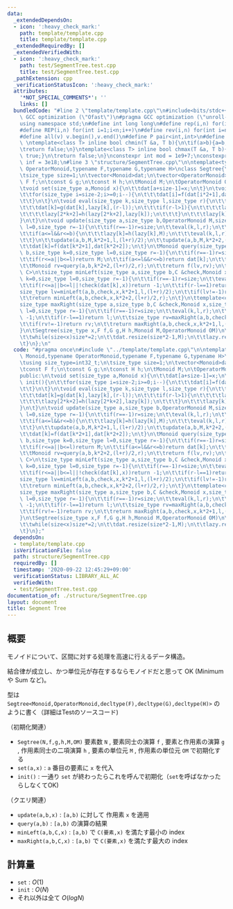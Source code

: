 ```yaml
---
data:
  _extendedDependsOn:
  - icon: ':heavy_check_mark:'
    path: template/template.cpp
    title: template/template.cpp
  _extendedRequiredBy: []
  _extendedVerifiedWith:
  - icon: ':heavy_check_mark:'
    path: test/SegmentTree.test.cpp
    title: test/SegmentTree.test.cpp
  _pathExtension: cpp
  _verificationStatusIcon: ':heavy_check_mark:'
  attributes:
    '*NOT_SPECIAL_COMMENTS*': ''
    links: []
  bundledCode: "#line 2 \"template/template.cpp\"\n#include<bits/stdc++.h>\n#pragma\
    \ GCC optimization (\"Ofast\")\n#pragma GCC optimization (\"unroll-loops\")\n\
    using namespace std;\n#define int long long\n#define rep(i,n) for(int i=0;i<n;i++)\n\
    #define REP(i,n) for(int i=1;i<n;i++)\n#define rev(i,n) for(int i=n-1;i>=0;i--)\n\
    #define all(v) v.begin(),v.end()\n#define P pair<int,int>\n#define len(s) (int)s.size()\n\
    \ \ntemplate<class T> inline bool chmin(T &a, T b){\n\tif(a>b){a=b;return true;}\n\
    \treturn false;\n}\ntemplate<class T> inline bool chmax(T &a, T b){\n\tif(a<b){a=b;return\
    \ true;}\n\treturn false;\n}\nconstexpr int mod = 1e9+7;\nconstexpr long long\
    \ inf = 3e18;\n#line 3 \"structure/SegmentTree.cpp\"\n\ntemplate<typename Monoid,typename\
    \ OperatorMonoid,typename F,typename G,typename H>\nclass Segtree{\n\tusing size_type=int32_t;\n\
    \tsize_type size=1;\n\tvector<Monoid>dat;\n\tvector<OperatorMonoid>lazy;\n\tconst\
    \ F f;\n\tconst G g;\n\tconst H h;\n\tMonoid M;\n\tOperatorMonoid OM;\npublic:\n\
    \tvoid set(size_type a,Monoid x){\n\t\tdat[a+size-1]=x;\n\t}\n\tvoid init(){\n\
    \t\tfor(size_type i=size-2;i>=0;i--){\n\t\t\tdat[i]=f(dat[i*2+1],dat[i*2+2]);\n\
    \t\t}\n\t}\n\tvoid eval(size_type k,size_type l,size_type r){\n\t\tif(lazy[k]!=OM){\n\
    \t\t\tdat[k]=g(dat[k],lazy[k],(r-l));\n\t\t\tif(r-l>1){\n\t\t\t\tlazy[2*k+1]=h(lazy[2*k+1],lazy[k]);\n\
    \t\t\t\tlazy[2*k+2]=h(lazy[2*k+2],lazy[k]);\n\t\t\t}\n\t\t\tlazy[k]=OM;\n\t\t\
    }\n\t}\n\tvoid update(size_type a,size_type b,OperatorMonoid M,size_type k=0,size_type\
    \ l=0,size_type r=-1){\n\t\tif(r==-1)r=size;\n\t\teval(k,l,r);\n\t\tif(r<=a||b<=l)return;\n\
    \t\tif(a<=l&&r<=b){\n\t\t\tlazy[k]=h(lazy[k],M);\n\t\t\teval(k,l,r);\n\t\t\treturn;\n\
    \t\t}\n\t\tupdate(a,b,M,k*2+1,l,(l+r)/2);\n\t\tupdate(a,b,M,k*2+2,(l+r)/2,r);\n\
    \t\tdat[k]=f(dat[k*2+1],dat[k*2+2]);\n\t}\n\tMonoid query(size_type a,size_type\
    \ b,size_type k=0,size_type l=0,size_type r=-1){\n\t\tif(r==-1)r=size;\n\t\teval(k,l,r);\n\
    \t\tif(r<=a||b<=l)return M;\n\t\tif(a<=l&&r<=b)return dat[k];\n\t\tMonoid lv=query(a,b,k*2+1,l,(l+r)/2);\n\
    \t\tMonoid rv=query(a,b,k*2+2,(l+r)/2,r);\n\t\treturn f(lv,rv);\n\t}\n\ttemplate<class\
    \ C>\n\tsize_type minLeft(size_type a,size_type b,C &check,Monoid x,size_type\
    \ k=0,size_type l=0,size_type r=-1){\n\t\tif(r==-1)r=size;\n\t\teval(k,l,r);\n\
    \t\tif(r<=a||b<=l||!check(dat[k],x))return -1;\n\t\tif(r-l==1)return l;\n\t\t\
    size_type lv=minLeft(a,b,check,x,k*2+1,l,(l+r)/2);\n\t\tif(lv!=-1)return lv;\n\
    \t\treturn minLeft(a,b,check,x,k*2+2,(l+r)/2,r);\n\t}\n\ttemplate<class C>\n\t\
    size_type maxRight(size_type a,size_type b,C &check,Monoid x,size_type k=0,size_type\
    \ l=0,size_type r=-1){\n\t\tif(r==-1)r=size;\n\t\teval(k,l,r);\n\t\tif(r<=a||b<=l||!check(dat[k],x))return\
    \ -1;\n\t\tif(r-l==1)return l;\n\t\tsize_type rv=maxRight(a,b,check,x,k*2+2,(l+r)/2,r);\n\
    \t\tif(rv!=-1)return rv;\n\t\treturn maxRight(a,b,check,x,k*2+1,l,(l+r)/2);\n\t\
    }\n\tSegtree(size_type x,F f,G g,H h,Monoid M,OperatorMonoid OM)\n\t:f(f),g(g),h(h),M(M),OM(OM){\n\
    \t\twhile(size<x)size*=2;\n\t\tdat.resize(size*2-1,M);\n\t\tlazy.resize(size*2-1,OM);\n\
    \t}\n};\n"
  code: "#pragma once\n#include \"../template/template.cpp\"\n\ntemplate<typename\
    \ Monoid,typename OperatorMonoid,typename F,typename G,typename H>\nclass Segtree{\n\
    \tusing size_type=int32_t;\n\tsize_type size=1;\n\tvector<Monoid>dat;\n\tvector<OperatorMonoid>lazy;\n\
    \tconst F f;\n\tconst G g;\n\tconst H h;\n\tMonoid M;\n\tOperatorMonoid OM;\n\
    public:\n\tvoid set(size_type a,Monoid x){\n\t\tdat[a+size-1]=x;\n\t}\n\tvoid\
    \ init(){\n\t\tfor(size_type i=size-2;i>=0;i--){\n\t\t\tdat[i]=f(dat[i*2+1],dat[i*2+2]);\n\
    \t\t}\n\t}\n\tvoid eval(size_type k,size_type l,size_type r){\n\t\tif(lazy[k]!=OM){\n\
    \t\t\tdat[k]=g(dat[k],lazy[k],(r-l));\n\t\t\tif(r-l>1){\n\t\t\t\tlazy[2*k+1]=h(lazy[2*k+1],lazy[k]);\n\
    \t\t\t\tlazy[2*k+2]=h(lazy[2*k+2],lazy[k]);\n\t\t\t}\n\t\t\tlazy[k]=OM;\n\t\t\
    }\n\t}\n\tvoid update(size_type a,size_type b,OperatorMonoid M,size_type k=0,size_type\
    \ l=0,size_type r=-1){\n\t\tif(r==-1)r=size;\n\t\teval(k,l,r);\n\t\tif(r<=a||b<=l)return;\n\
    \t\tif(a<=l&&r<=b){\n\t\t\tlazy[k]=h(lazy[k],M);\n\t\t\teval(k,l,r);\n\t\t\treturn;\n\
    \t\t}\n\t\tupdate(a,b,M,k*2+1,l,(l+r)/2);\n\t\tupdate(a,b,M,k*2+2,(l+r)/2,r);\n\
    \t\tdat[k]=f(dat[k*2+1],dat[k*2+2]);\n\t}\n\tMonoid query(size_type a,size_type\
    \ b,size_type k=0,size_type l=0,size_type r=-1){\n\t\tif(r==-1)r=size;\n\t\teval(k,l,r);\n\
    \t\tif(r<=a||b<=l)return M;\n\t\tif(a<=l&&r<=b)return dat[k];\n\t\tMonoid lv=query(a,b,k*2+1,l,(l+r)/2);\n\
    \t\tMonoid rv=query(a,b,k*2+2,(l+r)/2,r);\n\t\treturn f(lv,rv);\n\t}\n\ttemplate<class\
    \ C>\n\tsize_type minLeft(size_type a,size_type b,C &check,Monoid x,size_type\
    \ k=0,size_type l=0,size_type r=-1){\n\t\tif(r==-1)r=size;\n\t\teval(k,l,r);\n\
    \t\tif(r<=a||b<=l||!check(dat[k],x))return -1;\n\t\tif(r-l==1)return l;\n\t\t\
    size_type lv=minLeft(a,b,check,x,k*2+1,l,(l+r)/2);\n\t\tif(lv!=-1)return lv;\n\
    \t\treturn minLeft(a,b,check,x,k*2+2,(l+r)/2,r);\n\t}\n\ttemplate<class C>\n\t\
    size_type maxRight(size_type a,size_type b,C &check,Monoid x,size_type k=0,size_type\
    \ l=0,size_type r=-1){\n\t\tif(r==-1)r=size;\n\t\teval(k,l,r);\n\t\tif(r<=a||b<=l||!check(dat[k],x))return\
    \ -1;\n\t\tif(r-l==1)return l;\n\t\tsize_type rv=maxRight(a,b,check,x,k*2+2,(l+r)/2,r);\n\
    \t\tif(rv!=-1)return rv;\n\t\treturn maxRight(a,b,check,x,k*2+1,l,(l+r)/2);\n\t\
    }\n\tSegtree(size_type x,F f,G g,H h,Monoid M,OperatorMonoid OM)\n\t:f(f),g(g),h(h),M(M),OM(OM){\n\
    \t\twhile(size<x)size*=2;\n\t\tdat.resize(size*2-1,M);\n\t\tlazy.resize(size*2-1,OM);\n\
    \t}\n};"
  dependsOn:
  - template/template.cpp
  isVerificationFile: false
  path: structure/SegmentTree.cpp
  requiredBy: []
  timestamp: '2020-09-22 12:45:29+09:00'
  verificationStatus: LIBRARY_ALL_AC
  verifiedWith:
  - test/SegmentTree.test.cpp
documentation_of: ./structure/SegmentTree.cpp
layout: document
title: Segment Tree
---
```


## 概要

モノイドについて、区間に対する処理を高速に行えるデータ構造。

結合律が成立し、かつ単位元が存在するならモノイドだと思って OK (Minimum や Sum など)。

型は ```Segtree<Monoid,OperatorMonoid,decltype(F),decltype(G),decltype(H)>``` のように書く（詳細はTestのソースコード)

（初期化関連）

- ```Segtree(N,f,g,h,M,OM)``` 要素数 ```N``` , 要素同士の演算 ```f``` , 要素と作用素の演算 ```g``` , 作用素同士の二項演算 ```h``` , 要素の単位元 ```M``` , 作用素の単位元 ```OM``` で初期化する
- ```set(a,x)``` : ```a``` 番目の要素に ```x``` を代入
- ```init()``` : 一通り ```set``` が終わったらこれを呼んで初期化（```set```を呼ばなかったらしなくてOK)

（クエリ関連）

- ```update(a,b,x)``` : ```[a,b)``` に対して 作用素 ```x``` を適用
- ```query(a,b)``` : ```[a,b)``` の演算の結果
- ```minLeft(a,b,C,x)``` : ```[a,b)``` で ```C(要素,x)``` を満たす最小の index
- ```maxRight(a,b,C,x)``` : ```[a,b)``` で ```C(要素,x)``` を満たす最大の index

## 計算量

- ```set``` : $O(1)$
- ```init``` : $O(N)$
- それ以外は全て $O(log N)$